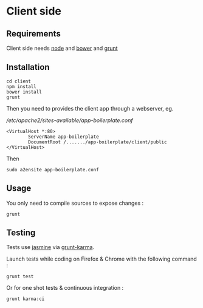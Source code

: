 # Client side

## Requirements

Client side needs [node][1] and [bower][2] and [grunt][3]

## Installation

~~~
cd client
npm install
bower install
grunt
~~~

Then you need to provides the client app through a webserver, eg.

_/etc/apache2/sites-available/app-boilerplate.conf_

~~~
<VirtualHost *:80>
        ServerName app-boilerplate
        DocumentRoot /......./app-boilerplate/client/public
</VirtualHost>
~~~

Then

~~~
sudo a2ensite app-boilerplate.conf
~~~

## Usage

You only need to compile sources to expose changes :

~~~
grunt
~~~

## Testing

Tests use [jasmine][4] via [grunt-karma][5].

Launch tests while coding on Firefox & Chrome with the following command :

~~~
grunt test
~~~

Or for one shot tests & continuous integration :

~~~
grunt karma:ci
~~~


[1]: http://howtonode.org/how-to-install-nodejs
[2]: http://bower.io/
[3]: http://gruntjs.com/getting-started#installing-the-cli
[4]: http://pivotal.github.io/jasmine/
[5]: https://github.com/karma-runner/grunt-karma
